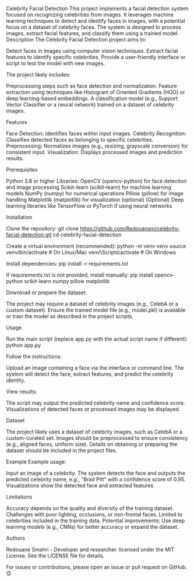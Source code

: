 Celebrity Facial Detection
This project implements a facial detection system focused on recognizing celebrities from images. It leverages machine learning techniques to detect and identify faces in images, with a potential focus on a dataset of celebrity faces. The system is designed to process images, extract facial features, and classify them using a trained model.
Description
The Celebrity Facial Detection project aims to:

Detect faces in images using computer vision techniques.
Extract facial features to identify specific celebrities.
Provide a user-friendly interface or script to test the model with new images.

The project likely includes:

Preprocessing steps such as face detection and normalization.
Feature extraction using techniques like Histogram of Oriented Gradients (HOG) or deep learning-based embeddings.
A classification model (e.g., Support Vector Classifier or a neural network) trained on a dataset of celebrity images.

Features

Face Detection: Identifies faces within input images.
Celebrity Recognition: Classifies detected faces as belonging to specific celebrities.
Preprocessing: Normalizes images (e.g., resizing, grayscale conversion) for consistent input.
Visualization: Displays processed images and prediction results.

Prerequisites

Python 3.8 or higher
Libraries: 
OpenCV (opencv-python) for face detection and image processing
Scikit-learn (scikit-learn) for machine learning models
NumPy (numpy) for numerical operations
Pillow (pillow) for image handling
Matplotlib (matplotlib) for visualization (optional)
(Optional) Deep learning libraries like TensorFlow or PyTorch if using neural networks



Installation

Clone the repository:
git clone https://github.com/Redouansm/celebrity-facial-detection.git
cd celebrity-facial-detection


Create a virtual environment (recommended):
python -m venv venv
source venv/bin/activate  # On Linux/Mac
venv\Scripts\activate     # On Windows


Install dependencies:
pip install -r requirements.txt

If requirements.txt is not provided, install manually:
pip install opencv-python scikit-learn numpy pillow matplotlib


Download or prepare the dataset:

The project may require a dataset of celebrity images (e.g., CelebA or a custom dataset).
Ensure the trained model file (e.g., model.pkl) is available or train the model as described in the project scripts.



Usage

Run the main script (replace app.py with the actual script name if different):
python app.py


Follow the instructions:

Upload an image containing a face via the interface or command line.
The system will detect the face, extract features, and predict the celebrity identity.


View results:

The script may output the predicted celebrity name and confidence score.
Visualizations of detected faces or processed images may be displayed.



Dataset

The project likely uses a dataset of celebrity images, such as CelebA or a custom-curated set.
Images should be preprocessed to ensure consistency (e.g., aligned faces, uniform size).
Details on obtaining or preparing the dataset should be included in the project files.

Example
Example usage:

Input an image of a celebrity.
The system detects the face and outputs the predicted celebrity name, e.g., "Brad Pitt" with a confidence score of 0.95.
Visualizations show the detected face and extracted features.

Limitations

Accuracy depends on the quality and diversity of the training dataset.
Challenges with poor lighting, occlusions, or non-frontal faces.
Limited to celebrities included in the training data.
Potential improvements: Use deep learning models (e.g., CNNs) for better accuracy or expand the dataset.

Authors

Redouane Smahri - Developer and researcher.
 licensed under the MIT License. See the LICENSE file for details.

For issues or contributions, please open an issue or pull request on GitHub. 😊
